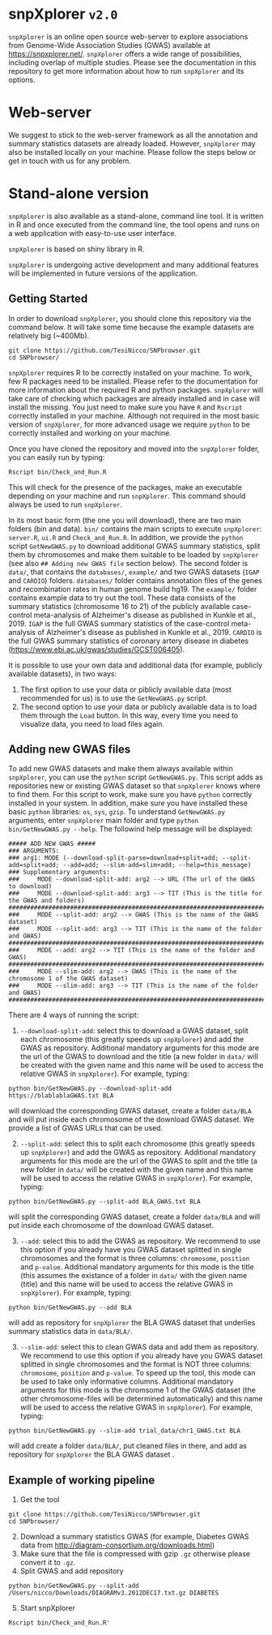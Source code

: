 # snpXplorer `v2.0`
`snpXplorer` is an online open source web-server to explore associations from Genome-Wide Association Studies (GWAS) available at https://snpxplorer.net/. `snpXplorer` offers a wide range of possibilities, including overlap of multiple studies. Please see the documentation in this repository to get more information about how to run `snpXplorer` and its options.

# Web-server
We suggest to stick to the web-server framework as all the annotation and summary statistics datasets are already loaded. However, `snpXplorer` may also be installed locally on your machine. Please follow the steps below or get in touch with us for any problem.

# Stand-alone version
`snpXplorer` is also available as a  stand-alone, command line tool. It is written in R and once executed from the command line, the tool opens and runs on a web application with easy-to-use user interface.

`snpXplorer` is based on shiny library in R.

`snpXplorer` is undergoing active development and many additional features will be implemented in future versions of the application.

## Getting Started
In order to download `snpXplorer`, you should clone this repository via the command below. It will take some time because the example datasets are relatively big (~400Mb).

```  
git clone https://github.com/TesiNicco/SNPbrowser.git
cd SNPbrowser/
```

`snpXplorer` requires R to be correctly installed on your machine. To work, few R packages need to be installed. Please refer to the documentation for more information about the required R and python packages. 
`snpXplorer` will take care of checking which packages are already installed and in case will install the missing. You just need to make sure you have `R` and `Rscript` correctly installed in your machine. Although not required in the most basic version of `snpXplorer`, for more advanced usage we require `python` to be correctly installed and working on your machine.


Once you have cloned the repository and moved into the `snpXplorer` folder, you can easily run by typing:
```
Rscript bin/Check_and_Run.R
```
This will check for the presence of the packages, make an executable depending on your machine and run `snpXplorer`. This command should always be used to run `snpXplorer`.

In its most basic form (the one you will download), there are two main folders (bin and data). `bin/` contains the main scripts to execute `snpXplorer`: `server.R`, `ui.R` and `Check_and_Run.R`. In addition, we provide the `python` script `GetNewGWAS.py` to download additional GWAS summary statistics, split them by chromosomes and make them suitable to be loaded by `snpXplorer` (see also `## Adding new GWAS file` section below). The second folder is `data/`, that contains the `databases/`, `example/` and two GWAS datasets (`IGAP` and `CARDIO`) folders. `databases/` folder contains annotation files of the genes and recombination rates in human genome build hg19. The `example/` folder contains example data to try out the tool. These data consists of the summary statistics (chromosome 16 to 21) of the publicly available case-control meta-analysis of Alzheimer's disease as published in Kunkle et al., 2019. `IGAP` is the full GWAS summary statistics of the case-control meta-analysis of Alzheimer's disease as published in Kunkle et al., 2019. `CARDIO` is the full GWAS summary statistics of coronary artery disease in diabetes (https://www.ebi.ac.uk/gwas/studies/GCST006405).


It is possible to use your own data and additional data (for example, publicly available datasets), in two ways:
1. The first option to use your data or piblicly available data (most recommended for us) is to use the `GetNewGWAS.py` script. 
2. The second option to use your data or publicly available data is to load them through the `Load` button. In this way, every time you need to visualize data, you need to load files again.

## Adding new GWAS files
To add new GWAS datasets and make them always available within `snpXplorer`, you can use the `python` script `GetNewGWAS.py`. This script adds as repositories new or existing GWAS dataset so that `snpXplorer` knows where to find them. For this script to work, make sure you have `python` correctly installed in your system. In addition, make sure you have installed these basic `python` libraries: `os`, `sys`, `gzip`. To understand `GetNewGWAS.py` arguments, enter `snpXplorer` main folder and type `python bin/GetNewGWAS.py --help`. The followind help message will be displayed:

```
##### ADD NEW GWAS #####
### ARGUMENTS:
### arg1: MODE (--download-split-parse=download+split+add; --split-add=split+add; --add=add; --slim-add=slim+add; --help=this_message)
### Supplementary arguments:
### 	MODE --download-split-add: arg2 --> URL (The url of the GWAS to download)
### 	MODE --download-split-add: arg3 --> TIT (This is the title for the GWAS and folders)
#############################################################################
### 	MODE --split-add: arg2 --> GWAS (This is the name of the GWAS dataset)
### 	MODE --split-add: arg3 --> TIT (This is the name of the folder and GWAS)
#############################################################################
### 	MODE --add: arg2 --> TIT (This is the name of the folder and GWAS)
#############################################################################
### 	MODE --slim-add: arg2 --> GWAS (This is the name of the chromosome 1 of the GWAS dataset)
### 	MODE --slim-add: arg3 --> TIT (This is the name of the folder and GWAS)
#############################################################################
```

There are 4 ways of running the script:
1. `--download-split-add`: select this to download a GWAS dataset, split each chromosome (this greatly speeds up `snpXplorer`) and add the GWAS as repository. Additional mandatory arguments for this mode are the url of the GWAS to download and the title (a new folder in `data/` will be created with the given name and this name will be used to access the relative GWAS in `snpXplorer`). For example, typing:
```
python bin/GetNewGWAS.py --download-split-add https://blablablaGWAS.txt BLA
```
will download the corresponding GWAS dataset, create a folder `data/BLA` and will put inside each chromosome of the download GWAS dataset. We provide a list of GWAS URLs that can be used.

2. `--split-add`: select this to split each chromosome (this greatly speeds up `snpXplorer`) and add the GWAS as repository. Additional mandatory arguments for this mode are the url of the GWAS to split and the title (a new folder in `data/` will be created with the given name and this name will be used to access the relative GWAS in `snpXplorer`). For example, typing:
```
python bin/GetNewGWAS.py --split-add BLA_GWAS.txt BLA
```
will split the corresponding GWAS dataset, create a folder `data/BLA` and will put inside each chromosome of the download GWAS dataset.

3. `--add`: select this to add the GWAS as repository. We recommend to use this option if you already have you GWAS dataset splitted in single chromosomes and the format is three columns: `chromosome`, `position` and `p-value`. Additional mandatory arguments for this mode is the title (this assumes the existance of a folder in `data/` with the given name (title) and this name will be used to access the relative GWAS in `snpXplorer`). For example, typing:
```
python bin/GetNewGWAS.py --add BLA
```
will add as repository for `snpXplorer` the BLA GWAS dataset that underlies summary statistics data in `data/BLA/`.

3. `--slim-add`: select this to clean GWAS data and add them as repository. We recommend to use this option if you already have you GWAS dataset splitted in single chromosomes and the format is NOT three columns: `chromosome`, `position` and `p-value`. To speed up the tool, this mode can be used to take only informative columns. Additional mandatory arguments for this mode is the chromsome 1 of the GWAS dataset (the other chromosome-files will be determined automatically) and this name will be used to access the relative GWAS in `snpXplorer`). For example, typing:
```
python bin/GetNewGWAS.py --slim-add trial_data/chr1_GWAS.txt BLA
```
will add create a folder `data/BLA/`, put cleaned files in there, and add as repository for `snpXplorer` the BLA GWAS dataset .

## Example of working pipeline
1. Get the tool
```  
git clone https://github.com/TesiNicco/SNPbrowser.git
cd SNPbrowser/
```
2. Download a summary statistics GWAS (for example, Diabetes GWAS data from http://diagram-consortium.org/downloads.html)
3. Make sure that the file is compressed with gzip `.gz` otherwise please convert it to `.gz`.
4. Split GWAS and add repository
```  
python bin/GetNewGWAS.py --split-add /Users/nicco/Downloads/DIAGRAMv3.2012DEC17.txt.gz DIABETES
```
5. Start snpXplorer
```  
Rscript bin/Check_and_Run.R'
```


